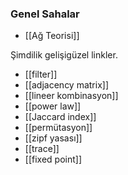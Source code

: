 ### Genel Sahalar
- [[Ağ Teorisi]]


Şimdilik gelişigüzel linkler.
- [[filter]]
- [[adjacency matrix]]
- [[lineer kombinasyon]]
- [[power law]]
- [[Jaccard index]]
- [[permütasyon]]
- [[zipf yasası]]
- [[trace]]
- [[fixed point]]
